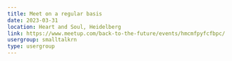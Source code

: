 ```yaml
---
title: Meet on a regular basis
date: 2023-03-31
location: Heart and Soul, Heidelberg
link: https://www.meetup.com/back-to-the-future/events/hmcmfpyfcfbpc/
usergroup: smalltalkrn
type: usergroup
---
```

